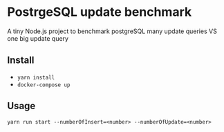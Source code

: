 # PostrgeSQL update benchmark

A tiny Node.js project to benchmark postgreSQL many update queries VS one big update query

## Install

- `yarn install`
- `docker-compose up`

## Usage

`yarn run start --numberOfInsert=<number> --numberOfUpdate=<number>`
